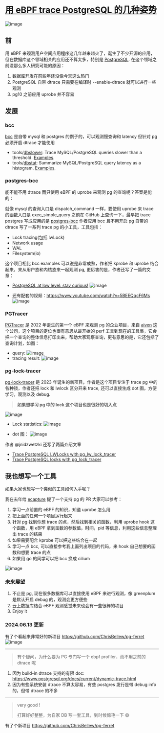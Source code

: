 # [用 eBPF trace PostgreSQL 的几种姿势](https://github.com/yihong0618/gitblog/issues/257)

![image](https://user-images.githubusercontent.com/15976103/215244978-a4c1cbd8-d1c3-4919-9ea1-425eb3061fe5.png)
## 前

用 eBPF 来观测用户空间应用程序这几年越来越火了，诞生了不少开源的应用，但在数据库这个领域相关的应用还不算太多，特别是 [PostgreSQL](https://www.postgresql.org/). 
在这个领域之前没那么多人研究可能的原因：

1. 数据库开发在前些年还没像今天这么热门
2. PostgreSQL 自带 dtrace 只需要在编译时 --enable-dtrace 就可以进行一些观测
3. pg10 之前应用 uprobe 并不容易

## 发展

### bcc
[bcc](https://github.com/iovisor/bcc) 是自带 mysql 和 postgres 的例子的，可以观测慢查询和 latency 但针对 pg 必须开启 dtrace 才能使用
- tools/[dbslower](https://github.com/iovisor/bcc/blob/master/tools/dbslower.py): Trace MySQL/PostgreSQL queries slower than a threshold. [Examples](https://github.com/iovisor/bcc/blob/master/tools/dbslower_example.txt).
- tools/[dbstat](https://github.com/iovisor/bcc/blob/master/tools/dbstat.py): Summarize MySQL/PostgreSQL query latency as a histogram. [Examples](https://github.com/iovisor/bcc/blob/master/tools/dbstat_example.txt).

### postgres-bcc
能不能不用 dtrace 而只使用 eBPF 的 uprobe 来观测 pg 的查询呢？答案是能的：

就像 mysql 的查询入口是 dispatch_command 一样，要使用 uprobe 来 trace 的函数入口是 exec_simple_query 之前在 GitHub 上查询一下，最早把 trace postgres 写成应用的是 [postgres-bcc](https://github.com/erthalion/postgres-bcc) 作者应用 bcc 且不用开启 pg 自带的 dtrace 写了一系列 trace pg 的小工具，工具包括：

- Lock tracing(包括 lwLock)
- Network usage
- WAL
- Filesystem(io)

这个项目相比 bcc examples 可以说是非常成熟，作者把 kprobe 和 uprobe 结合起来，来从用户态和内核态来一起观测 pg, 更厉害的是，作者还写了一篇的文章：
- [PostgreSQL at low level: stay curious!](https://erthalion.info/2019/12/06/postgresql-stay-curious/)
![image](https://user-images.githubusercontent.com/15976103/215249027-5f8dc258-4626-4da0-b684-96e2502e1466.png)

- 还有配套的视频：https://www.youtube.com/watch?v=5BEEQqcF6Ms
![image](https://user-images.githubusercontent.com/15976103/215251935-5fdc2642-35c9-4b10-ab0d-097f04739280.png)

### PGTracer

[PGTracer](https://github.com/aiven/pgtracer) 是 2022 年诞生的第一个 eBPF 来观测 pg 的企业项目，来自 [aiven](https://github.com/aiven) 这个公司，这个项目的定位也很有意思从最开始的 perf 工具到现在的工具集，它会把一个查询的整体信息打印出来，帮助大家观察查询，更有意思的是，它还包括了查询计划，如图：
- query:
![image](https://user-images.githubusercontent.com/15976103/215250937-a8f14655-2ed6-43ba-9328-0179fb7580d9.png)
- tracing result:
![image](https://user-images.githubusercontent.com/15976103/215250969-83bc562f-0be3-470e-9d24-7eff22aadd92.png)

### pg-lock-tracer

[pg-lock-tracer](https://github.com/jnidzwetzki/pg-lock-tracer) 是 2023 年诞生的新项目，作者是这个项目专注于 trace pg 中的各种锁，作者还把 lock 和 lwlock 区分开来 trace, 还可以直接生成 dot 图，方便学习，观测以及 debug.  
> **如果想学习 pg 中的 lock 这个项目也是很好的切入点**

![image](https://user-images.githubusercontent.com/15976103/215251244-33fd17f8-877b-4bc4-a9bb-146feb25f7c2.png)
- Lock statistics:
![image](https://user-images.githubusercontent.com/15976103/215251440-ee1c41c5-929d-4a59-a84a-97b13333b2a7.png)

- dot 图：
![image](https://user-images.githubusercontent.com/15976103/215252026-71ae2e43-d758-4d42-a5d6-81882226cb93.png)

作者 @jnidzwetzki 还写了两篇介绍文章
- [Trace PostgreSQL LWLocks with pg_lw_lock_tracer](https://jnidzwetzki.github.io/2023/01/17/trace-postgresql-lw-locks.html)
- [Trace PostgreSQL locks with pg_lock_tracer](https://jnidzwetzki.github.io/2023/01/11/trace-postgresql-locks-with-pg-lock-tracer.html)

## 我也想写一个工具

如果大家也想写一个类似的工具如何入手呢？

我在去年给 [ecapture](https://github.com/gojue/ecapture) 提了一个支持 pg 的 PR 大家可以参考：

1. 学习一点前置的 eBPF 的知识，知道 uprobe 怎么用
2. 把上面的任何一个项目运行起来
3. 针对 pg 找到你想 trace 的点，然后找到相关的函数，利用 uprobe hook 这个函数，用 eBPF 拿到函数的参数值，时间，pid 等信息，利用这些信息整理出 trace 的结果
4. 如果需要配合 kprobe 可以把这些结合在一起
5. 学习一点 bcc, 可以直接参考我上面列出项目的代码，来 hook 自己想要的函数和想要 trace 的点
6. 如果用 go 的同学可以把 bcc 换成 cilium

![image](https://user-images.githubusercontent.com/15976103/215252117-fc120557-5409-476f-8dd6-85b32e3df99e.png)

### 未来展望

1. 不止是 pg, 现在很多数据库可以直接使用 eBPF 来进行观测，像 greenplum 是默认开启 debug 的，观测会更方便些
2. 云上数据库结合 eBPF 观测感觉未来也会有一些很棒的项目
3. Enjoy it

### 2024.06.13 更新

有了个看起来非常好的新项目
https://github.com/ChrisBellew/pg-ferret
![image](https://github.com/yihong0618/gitblog/assets/15976103/8cae0a2f-369e-4e34-9036-457261187df2)


---

> 有个疑问，为什么要为 PG 专门写一个 ebpf profiler，而不用之前的 dtrace 呢

1. 因为 build-in dtrace 支持的有限 doc: https://www.postgresql.org/docs/current/dynamic-trace.html
2. 因为有些系统安装 dtrace 不算太容易，有些 postgres 发行是带 debug info 的，但带 dtrace 的不多

---

> very good !
> 
> 打算好好整整，为自家 DB 写一套工具，到时候惊艳一下 😄

有了个新项目
https://github.com/ChrisBellew/pg-ferret